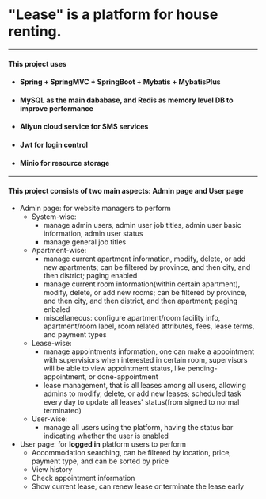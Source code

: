 # "Lease" is a platform for house renting.    
---
#### This project uses 
* #### Spring + SpringMVC + SpringBoot + Mybatis + MybatisPlus
* #### MySQL as the main dababase, and Redis as memory level DB to improve performance
* #### Aliyun cloud service for SMS services
* #### Jwt for login control
* #### Minio for resource storage          
---
#### This project consists of two main aspects: Admin page and User page
* Admin page: for website managers to perform
    * System-wise: 
        * manage admin users, admin user job titles, admin user basic information, admin user status
        * manage general job titles 
    * Apartment-wise:
        * manage current apartment information, modify, delete, or add new apartments; can be filtered by province, and then city, and then district; paging enabled
        * manage current room information(within certain apartment), modify, delete, or add new rooms; can be filtered by province, and then city, and then district, and then apartment; paging enbaled
        * miscellaneous: configure apartment/room facility info, apartment/room label, room related attributes, fees, lease terms, and payment types
    * Lease-wise:
        * manage appointments information, one can make a appointment with supervisiors when interested in certain room, supervisors will be able to view appointment status, like pending-appointment, or done-appointment
        * lease management, that is all leases among all users, allowing admins to modify, delete, or add new leases; scheduled task every day to update all leases' status(from signed to normal terminated)
    * User-wise:
        * manage all users using the platform, having the status bar indicating whether the user is enabled 
* User page: for **logged in** platform users to perform
    * Accommodation searching, can be filtered by location, price, payment type, and can be sorted by price
    * View history
    * Check appointment information
    * Show current lease, can renew lease or terminate the lease early
